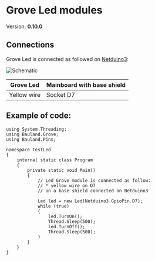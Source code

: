 # Grove Led modules
Version: __0.10.0__

## Connections ##
Grove Led is connected as followed on [Netduino3](http://docs.ghielectronics.com/hardware/legacy_products/gadgeteer/fez_cerberus.html):

![Schematic](Led-Netduino3-with-base-shield.jpg)

Grove Led | Mainboard with base shield
---------------- | ----------
Yellow wire | Socket D7

## Example of code:
```CSharp
using System.Threading;
using Bauland.Grove;
using Bauland.Pins;

namespace TestLed
{
    internal static class Program
    {
        private static void Main()
        {
            // Led Grove module is connected as follow:
            // * yellow wire on D7
            // on a base shield connected on Netduino3 

            Led led = new Led(Netduino3.GpioPin.D7);
            while (true)
            {
                led.TurnOn();
                Thread.Sleep(500);
                led.TurnOff();
                Thread.Sleep(500);
            }
        }
    }
}
```
